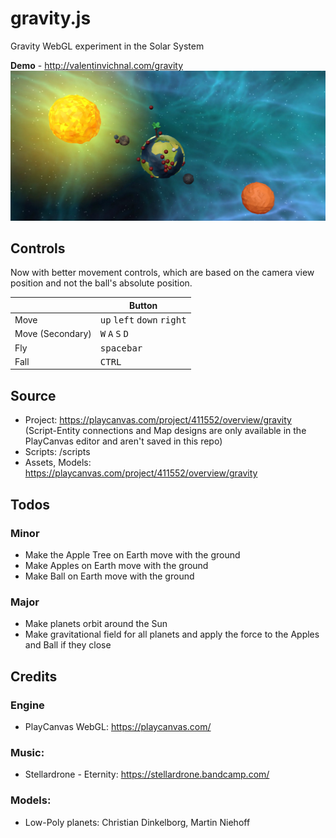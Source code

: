 # gravity.js
Gravity WebGL experiment in the Solar System

**Demo** - http://valentinvichnal.com/gravity
![Gravity](gravity-1.jpg)

## Controls
Now with better movement controls, which are based on the camera view position and not the ball's absolute position.

|              | Button              |
|--------------|---------------------|
| Move    | <kbd>up</kbd> <kbd>left</kbd> <kbd>down</kbd> <kbd>right</kbd>     |
| Move (Secondary)    | <kbd>W</kbd> <kbd>A</kbd> <kbd>S</kbd> <kbd>D</kbd>     |
| Fly | <kbd>spacebar</kbd> |
| Fall | <kbd>CTRL</kbd> |

## Source
- Project: https://playcanvas.com/project/411552/overview/gravity
(Script-Entity connections and Map designs are only available in the PlayCanvas editor and aren't saved in this repo)
- Scripts: /scripts
- Assets, Models: https://playcanvas.com/project/411552/overview/gravity

## Todos
### Minor
- Make the Apple Tree on Earth move with the ground
- Make Apples on Earth move with the ground
- Make Ball on Earth move with the ground

### Major
- Make planets orbit around the Sun
- Make gravitational field for all planets and apply the force to the Apples and Ball if they close

## Credits
### Engine
- PlayCanvas WebGL:
https://playcanvas.com/

### Music:
- Stellardrone - Eternity: https://stellardrone.bandcamp.com/

### Models:
- Low-Poly planets: Christian Dinkelborg, Martin Niehoff
